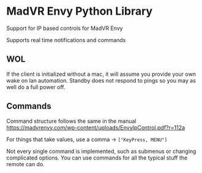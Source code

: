 # MadVR Envy Python Library

Support for IP based controls for MadVR Envy

Supports real time notifications and commands

## WOL
If the client is initialized without a mac, it will assume you provide your own wake on lan automation. Standby does not respond to pings so you may as well do a full power off.

## Commands
Command structure follows the same in the manual https://madvrenvy.com/wp-content/uploads/EnvyIpControl.pdf?r=112a

For things that take values, use a comma -> `["KeyPress, MENU"]`

Not every single command is implemented, such as submenus or changing complicated options. You can use commands for all the typical stuff the remote can do.
